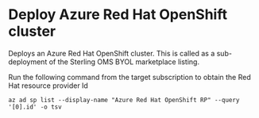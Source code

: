 # Deploy Azure Red Hat OpenShift cluster

Deploys an Azure Red Hat OpenShift cluster. This is called as a sub-deployment of the Sterling OMS BYOL marketplace listing.

Run the following command from the target subscription to obtain the Red Hat resource provider Id

```shell
az ad sp list --display-name "Azure Red Hat OpenShift RP" --query '[0].id' -o tsv 
```